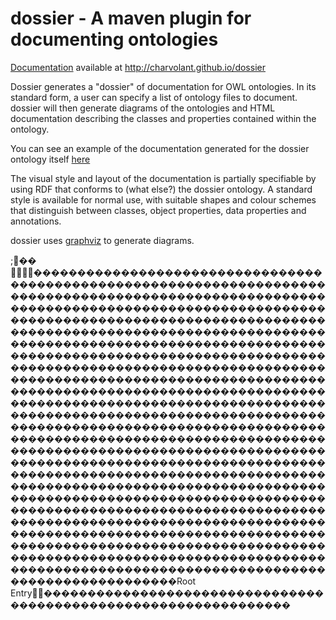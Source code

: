 # dossier - A maven plugin for documenting ontologies

[Documentation](http://charvolant.github.io/dossier) available at http://charvolant.github.io/dossier

Dossier generates a "dossier" of documentation for OWL ontologies. 
In its standard form, a user can specify a list of ontology files to document. 
dossier will then generate diagrams of the ontologies and HTML documentation describing 
the classes and properties contained within the ontology.

You can see an example of the documentation generated for the dossier ontology itself
[here](http://charvolant.github.io/dossier/dossier/dossier.html)

The visual style and layout of the documentation is partially specifiable by using RDF that conforms to (what else?) the dossier ontology. 
A standard style is available for normal use, with suitable shapes and colour schemes 
that distinguish between classes, object properties, data properties and annota‭tions.

dossier uses [graphviz](http://www.graphviz.org) to generate diagrams.


              ;  ��	                         ����    ����        ��������������������������������������������������������������������������������������������������������������������������������������������������������������������������������������������������������������������������������������������������������������������������������������������������������������������������������������������������������������������������������������������������������������������������������������������������������������������������������������������������������������������������������������������������������������������������������������������������������������������������������������������������������������������������������������������������������������������������������������������������������������������������������������������������������������������������������������������������������������������������������������������������������������������������������������������������������������������������������R o o t   E n t r y                                               ������������                                    ����                                                                            ������������                                    ����                                                                            ������������                                    ����                                                                            ������������                                    ����        